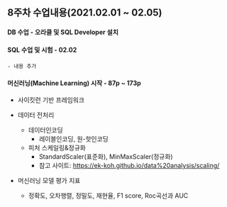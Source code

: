 ## 8주차 수업내용(2021.02.01 ~ 02.05)

#### DB 수업 - 오라클 및 SQL Developer 설치
#### SQL 수업 및 시험 - 02.02
    - 내용 추가
    
#### 머신러닝(Machine Learning) 시작 - 87p ~ 173p
- 사이킷런 기반 프레임워크
- 데이터 전처리
   - 데이터인코딩
      - 레이블인코딩, 원-핫인코딩
   - 피처 스케일링&정규화
      - StandardScaler(표준화), MinMaxScaler(정규화)
      - 참고 사이트: https://ek-koh.github.io/data%20analysis/scaling/
      
- 머신러닝 모델 평가 지표
    - 정확도, 오차행렬, 정밀도, 재현율, F1 score, Roc곡선과 AUC

